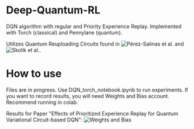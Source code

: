 # Deep-Quantum-RL

DQN algorithm with regular and Priority Experience Replay. Implemented with Torch (classical) and Pennylane (quantum).

Utilizes Quantum Reuploading Circuits found in ![Pérez-Salinas et al.](https://quantum-journal.org/papers/q-2020-02-06-226/) and 
![Skolik et al.](https://quantum-journal.org/papers/q-2022-05-24-720/).

# How to use

Files are in progress. Use DQN_torch_notebook.ipynb to run experiments. If you want to record results, you will need Weights and Bias account. Recommend running in colab.

Results for Paper "Effects of Prioritized Experience Replay for Quantum Variational Circuit-based DQN": ![Weights and Bias](https://wandb.ai/luthier-man/Quantum\%20RL\%20Publish)
